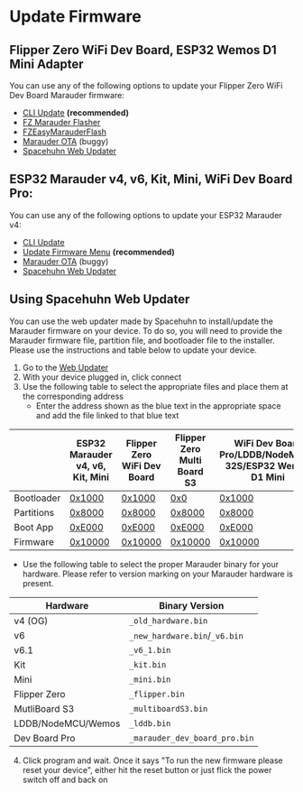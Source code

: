 # Update Firmware

## Flipper Zero WiFi Dev Board, ESP32 Wemos D1 Mini Adapter
You can use any of the following options to update your Flipper Zero WiFi Dev Board Marauder firmware:
  - [CLI Update](https://github.com/justcallmekoko/ESP32Marauder/wiki/update) **(recommended)**
  - [FZ Marauder Flasher](https://github.com/UberGuidoZ/Flipper/tree/main/Wifi_DevBoard/FZ_Marauder_Flasher)
  - [FZEasyMarauderFlash](https://github.com/SkeletonMan03/FZEasyMarauderFlash)
  - [Marauder OTA](https://github.com/justcallmekoko/ESP32Marauder/wiki/installing-firmware-via-ota) (buggy)
  - [Spacehuhn Web Updater](#using-spacehuhn-web-updater)

## ESP32 Marauder v4, v6, Kit, Mini, WiFi Dev Board Pro:
You can use any of the following options to update your ESP32 Marauder v4:
  - [CLI Update](https://github.com/justcallmekoko/ESP32Marauder/wiki/update)
  - [Update Firmware Menu](update-firmware-menu) **(recommended)**
  - [Marauder OTA](https://github.com/justcallmekoko/ESP32Marauder/wiki/installing-firmware-via-ota) (buggy)
  - [Spacehuhn Web Updater](#using-spacehuhn-web-updater)

## Using Spacehuhn Web Updater
You can use the web updater made by Spacehuhn to install/update the Marauder firmware on your device. To do so, you will need to provide the Marauder firmware file, partition file, and bootloader file to the installer. Please use the instructions and table below to update your device.

1. Go to the [Web Updater](https://esp.huhn.me/)
2. With your device plugged in, click connect
3. Use the following table to select the appropriate files and place them at the corresponding address
    - Enter the address shown as the blue text in the appropriate space and add the file linked to that blue text  

|            | ESP32 Marauder v4, v6, Kit, Mini | Flipper Zero WiFi Dev Board | Flipper Zero Multi Board S3 | WiFi Dev Board Pro/LDDB/NodeMCU-32S/ESP32 Wemos D1 Mini |
| ---------- | -------------------------------- | --------------------------- | --------------------------- | ------------------ |
| Bootloader | [0x1000](https://github.com/justcallmekoko/ESP32Marauder/raw/master/FlashFiles/MarauderV4/esp32_marauder.ino.bootloader.bin) | [0x1000](https://github.com/justcallmekoko/ESP32Marauder/raw/master/FlashFiles/FlipperZeroDevBoard/esp32_marauder.ino.bootloader.bin) | [0x0](https://github.com/justcallmekoko/ESP32Marauder/raw/master/FlashFiles/FlipperZeroMultiBoardS3/esp32_marauder.ino.bootloader.bin) | [0x1000](https://github.com/justcallmekoko/ESP32Marauder/raw/master/FlashFiles/MarauderV4/esp32_marauder.ino.bootloader.bin) | 
| Partitions | [0x8000](https://github.com/justcallmekoko/ESP32Marauder/raw/master/FlashFiles/MarauderV4/esp32_marauder.ino.partitions.bin) | [0x8000](https://github.com/justcallmekoko/ESP32Marauder/raw/master/FlashFiles/FlipperZeroDevBoard/esp32_marauder.ino.partitions.bin) | [0x8000](https://github.com/justcallmekoko/ESP32Marauder/raw/master/FlashFiles/FlipperZeroMultiBoardS3/esp32_marauder.ino.partitions.bin) | [0x8000](https://github.com/justcallmekoko/ESP32Marauder/raw/master/FlashFiles/MarauderV4/esp32_marauder.ino.partitions.bin) |
| Boot App   | [0xE000](https://github.com/justcallmekoko/ESP32Marauder/raw/master/FlashFiles/FlipperZeroMultiBoardS3/boot_app0.bin) | [0xE000](https://github.com/justcallmekoko/ESP32Marauder/raw/master/FlashFiles/FlipperZeroMultiBoardS3/boot_app0.bin) | [0xE000](https://github.com/justcallmekoko/ESP32Marauder/raw/master/FlashFiles/FlipperZeroMultiBoardS3/boot_app0.bin) | [0xE000](https://github.com/justcallmekoko/ESP32Marauder/raw/master/FlashFiles/FlipperZeroMultiBoardS3/boot_app0.bin) |
| Firmware   | [0x10000](https://github.com/justcallmekoko/ESP32Marauder/releases/latest) | [0x10000](https://github.com/justcallmekoko/ESP32Marauder/releases/latest) | [0x10000](https://github.com/justcallmekoko/ESP32Marauder/releases/latest) | [0x10000](https://github.com/justcallmekoko/ESP32Marauder/releases/latest) |

  - Use the following table to select the proper Marauder binary for your hardware. Please refer to version marking on your Marauder hardware is present.  

| Hardware | Binary Version |
| -------- | -------------- |
| v4 (OG) | `_old_hardware.bin` |
| v6 | `_new_hardware.bin`/`_v6.bin` |
| v6.1 | `_v6_1.bin` |
| Kit | `_kit.bin` |
| Mini | `_mini.bin` |
| Flipper Zero | `_flipper.bin` |
| MutliBoard S3 | `_multiboardS3.bin` |
| LDDB/NodeMCU/Wemos | `_lddb.bin` |
| Dev Board Pro | `_marauder_dev_board_pro.bin` |

4. Click program and wait. Once it says "To run the new firmware please reset your device", either hit the reset button or just flick the power switch off and back on